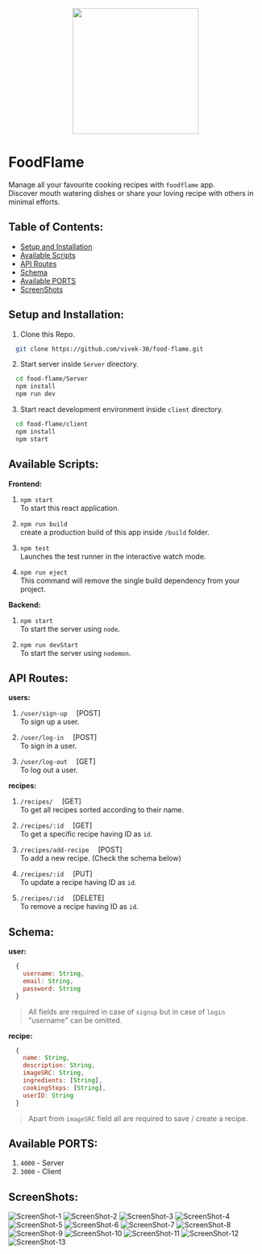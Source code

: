 <!-- Header Logo -->
<p align="center">
  <img src="./client/src/assets/FoodFlame-logo.png" height="250" width="250" />
</p>

# FoodFlame
Manage all your favourite cooking recipes with `foodflame` app.  
Discover mouth watering dishes or share your loving recipe with others in minimal efforts.

## Table of Contents:
- [Setup and Installation](#setup-and-installation)  
- [Available Scripts](#available-scripts)  
- [API Routes](#api-routes)  
- [Schema](#schema)  
- [Available PORTS](#available-ports)
- [ScreenShots](#screenshots)

<a name="setup-and-installation"></a>

## Setup and Installation:
  1. Clone this Repo.
  ```bash
    git clone https://github.com/vivek-30/food-flame.git
  ```
  2. Start server inside `Server` directory.
  ```bash
    cd food-flame/Server
    npm install
    npm run dev
  ```
  3. Start react development environment inside `client` directory.
  ```bash
    cd food-flame/client
    npm install
    npm start
  ```

<a name="available-scripts"></a>

## Available Scripts:
__Frontend:__
  1. `npm start`  
  To start this react application.

  2. `npm run build`  
  create a production build of this app inside `/build` folder.

  3. `npm test`  
  Launches the test runner in the interactive watch mode.

  4. `npm run eject`  
  This command will remove the single build dependency from your project.

__Backend:__
  1. `npm start`  
  To start the server using `node`.

  2. `npm run devStart`  
  To start the server using `nodemon`.

<a name="api-routes"></a>

## API Routes:
__users:__
  1. `/user/sign-up` &emsp;[POST]  
  To sign up a user.

  2. `/user/log-in` &emsp;[POST]  
  To sign in a user.
  
  3. `/user/log-out` &emsp;[GET]   
  To log out a user.

__recipes:__

  1. `/recipes/` &emsp;[GET]  
  To get all recipes sorted according to their name.

  2. `/recipes/:id` &emsp;[GET]  
  To get a specific recipe having ID as `id`.

  3. `/recipes/add-recipe` &emsp;[POST]  
  To add a new recipe. (Check the schema below)

  4. `/recipes/:id` &emsp;[PUT]  
  To update a recipe having ID as `id`.

  5. `/recipes/:id` &emsp;[DELETE]  
  To remove a recipe having ID as `id`.

<a name="schema"></a>

## Schema:
__user:__
  ```js
    {
      username: String,
      email: String,
      password: String
    }
  ```
> All fields are required in case of `signup` but in case of `login` "username" can be omitted.

__recipe:__
  ```js
    {
      name: String,
      description: String,
      imageSRC: String,
      ingredients: [String],
      cookingSteps: [String],
      userID: String
    }
  ```
> Apart from `imageSRC` field all are required to save / create a recipe.

<a name="available-ports"></a>

## Available PORTS:
  1. `4000` - Server
  2. `3000` - Client

<a name="screenshots"></a>

## ScreenShots:
![ScreenShot-1](./Screenshots/Screenshot-1.jpg)
![ScreenShot-2](./Screenshots/Screenshot-2.jpg)
![ScreenShot-3](./Screenshots/Screenshot-3.jpg)
![ScreenShot-4](./Screenshots/Screenshot-4.jpg)
![ScreenShot-5](./Screenshots/Screenshot-5.jpg)
![ScreenShot-6](./Screenshots/Screenshot-6.jpg)
![ScreenShot-7](./Screenshots/Screenshot-7.jpg)
![ScreenShot-8](./Screenshots/Screenshot-8.jpg)
![ScreenShot-9](./Screenshots/Screenshot-9.jpg)
![ScreenShot-10](./Screenshots/Screenshot-10.jpg)
![ScreenShot-11](./Screenshots/Screenshot-11.jpg)
![ScreenShot-12](./Screenshots/Screenshot-12.jpg)
![ScreenShot-13](./Screenshots/Screenshot-13.jpg)
